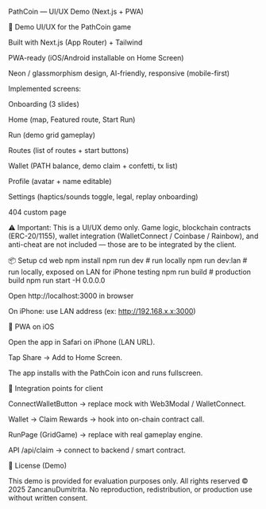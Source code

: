 PathCoin — UI/UX Demo (Next.js + PWA)

🚀 Demo UI/UX for the PathCoin game

Built with Next.js (App Router) + Tailwind

PWA-ready (iOS/Android installable on Home Screen)

Neon / glassmorphism design, AI-friendly, responsive (mobile-first)

Implemented screens:

Onboarding (3 slides)

Home (map, Featured route, Start Run)

Run (demo grid gameplay)

Routes (list of routes + start buttons)

Wallet (PATH balance, demo claim + confetti, tx list)

Profile (avatar + name editable)

Settings (haptics/sounds toggle, legal, replay onboarding)

404 custom page

⚠️ Important:
This is a UI/UX demo only. Game logic, blockchain contracts (ERC-20/1155), wallet integration (WalletConnect / Coinbase / Rainbow), and anti-cheat are not included — those are to be integrated by the client.

📦 Setup
cd web
npm install
npm run dev          # run locally
npm run dev:lan      # run locally, exposed on LAN for iPhone testing
npm run build        # production build
npm run start -H 0.0.0.0


Open http://localhost:3000
 in browser

On iPhone: use LAN address (ex: http://192.168.x.x:3000)

📱 PWA on iOS

Open the app in Safari on iPhone (LAN URL).

Tap Share → Add to Home Screen.

The app installs with the PathCoin icon and runs fullscreen.

🔗 Integration points for client

ConnectWalletButton → replace mock with Web3Modal / WalletConnect.

Wallet → Claim Rewards → hook into on-chain contract call.

RunPage (GridGame) → replace with real gameplay engine.

API /api/claim → connect to backend / smart contract.

📄 License (Demo)

This demo is provided for evaluation purposes only.
All rights reserved © 2025 ZancanuDumitrita.
No reproduction, redistribution, or production use without written consent.